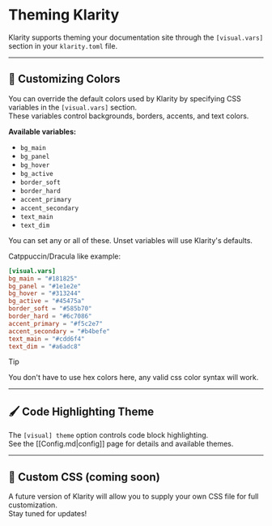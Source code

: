 # Theming Klarity

Klarity supports theming your documentation site through the `[visual.vars]` section in your `klarity.toml` file.

---

## 🎨 Customizing Colors

You can override the default colors used by Klarity by specifying CSS variables in the `[visual.vars]` section.  
These variables control backgrounds, borders, accents, and text colors.

**Available variables:**
- `bg_main`
- `bg_panel`
- `bg_hover`
- `bg_active`
- `border_soft`
- `border_hard`
- `accent_primary`
- `accent_secondary`
- `text_main`
- `text_dim`

You can set any or all of these. Unset variables will use Klarity's defaults.

Catppuccin/Dracula like example:

```toml
[visual.vars]
bg_main = "#181825"
bg_panel = "#1e1e2e"
bg_hover = "#313244"
bg_active = "#45475a"
border_soft = "#585b70"
border_hard = "#6c7086"
accent_primary = "#f5c2e7"
accent_secondary = "#b4befe"
text_main = "#cdd6f4"
text_dim = "#a6adc8"
```

> [!TIP]
> You don't have to use hex colors here, any valid css color syntax will work.

---

## 🖌️ Code Highlighting Theme

The `[visual] theme` option controls code block highlighting.  
See the [[Config.md|config]] page for details and available themes.

---

## 🧩 Custom CSS (coming soon)

A future version of Klarity will allow you to supply your own CSS file for full customization.  
Stay tuned for updates!

